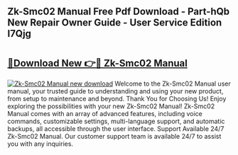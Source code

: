 ## Zk-Smc02 Manual Free Pdf Download - Part-hQb New Repair Owner Guide - User Service Edition I7Qjg

# <h2><a href="http://cf12411.oget.top/?id=Zk-Smc02+Manual">🔗Download New 👉🔴 Zk-Smc02 Manual</a></h2>

[![Zk-Smc02 Manual new download](https://i.imgur.com/5g1atiW.png)](http://cf12411.oget.top/?id=Zk-Smc02+Manual)
Welcome to the Zk-Smc02 Manual user manual, your trusted guide to understanding and using your new product, from setup to maintenance and beyond. Thank You for Choosing Us! Enjoy exploring the possibilities with your new Zk-Smc02 Manual! Zk-Smc02 Manual comes with an array of advanced features, including voice commands, customizable settings, multi-language support, and automatic backups, all accessible through the user interface. Support Available 24/7 Zk-Smc02 Manual. Our customer support team is available 24/7 to assist you with any inquiries.
